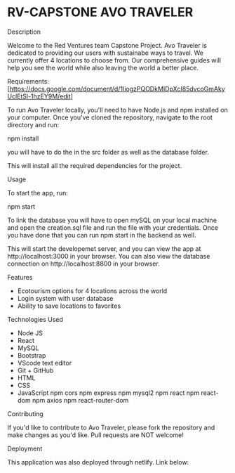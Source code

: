 # RV-CAPSTONE AVO TRAVELER

Description

Welcome to the Red Ventures team Capstone Project. Avo Traveler is dedicated to providing our users with sustainabe ways to travel. We currently offer 4 locations to choose from. Our comprehensive guides will help you see the world while also leaving the world a better place.

Requirements:
[https://docs.google.com/document/d/1IiogzPQODkMIDpXcI85dvcoGmAkyUclEtSl-1hzEY9M/edit]

To run Avo Traveler locally, you'll need to have Node.js and npm installed on your computer. Once you've cloned the repository, navigate to the root directory and run:

npm install

you will have to do the in the src folder as well as the database folder.

This will install all the required dependencies for the project.

Usage

To start the app, run:

npm start 

To link the database you will have to open mySQL on your local machine and open the creation.sql file and run the file with your credentials. Once you have done that you can run npm start in the backend as well.

This will start the developemet server, and you can view the app at http://localhost:3000 in your browser.
You can also view the database connection on http://localhost:8800 in your browser.

Features

* Ecotourism options for 4 locations across the world
* Login system with user database
* Ability to save locations to favorites

Technologies Used
* Node JS
* React
* MySQL
* Bootstrap
* VScode text editor
* Git + GitHub
* HTML
* CSS
* JavaScript
npm cors
npm express
npm mysql2
npm react
npm react-dom
npm axios
npm react-router-dom

Contributing

If you'd like to contribute to Avo Traveler, please fork the repository and make changes as you'd like. Pull requests are NOT welcome!

Deployment

This application was also deployed through netlify. Link below: